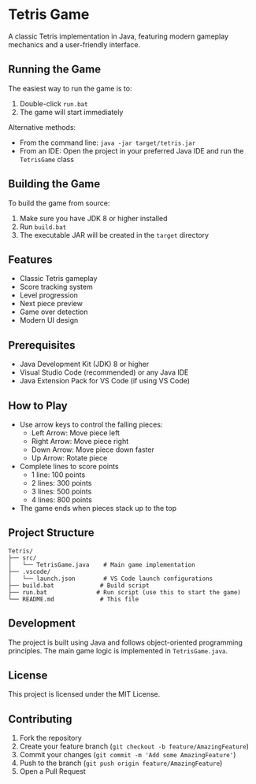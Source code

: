 # Tetris Game

A classic Tetris implementation in Java, featuring modern gameplay mechanics and a user-friendly interface.

## Running the Game

The easiest way to run the game is to:
1. Double-click `run.bat`
2. The game will start immediately

Alternative methods:
- From the command line: `java -jar target/tetris.jar`
- From an IDE: Open the project in your preferred Java IDE and run the `TetrisGame` class

## Building the Game

To build the game from source:
1. Make sure you have JDK 8 or higher installed
2. Run `build.bat`
3. The executable JAR will be created in the `target` directory

## Features

- Classic Tetris gameplay
- Score tracking system
- Level progression
- Next piece preview
- Game over detection
- Modern UI design

## Prerequisites

- Java Development Kit (JDK) 8 or higher
- Visual Studio Code (recommended) or any Java IDE
- Java Extension Pack for VS Code (if using VS Code)

## How to Play

- Use arrow keys to control the falling pieces:
  - Left Arrow: Move piece left
  - Right Arrow: Move piece right
  - Down Arrow: Move piece down faster
  - Up Arrow: Rotate piece
- Complete lines to score points
  - 1 line: 100 points
  - 2 lines: 300 points
  - 3 lines: 500 points
  - 4 lines: 800 points
- The game ends when pieces stack up to the top

## Project Structure

```
Tetris/
├── src/
│   └── TetrisGame.java    # Main game implementation
├── .vscode/
│   └── launch.json        # VS Code launch configurations
├── build.bat             # Build script
├── run.bat              # Run script (use this to start the game)
└── README.md             # This file
```

## Development

The project is built using Java and follows object-oriented programming principles. The main game logic is implemented in `TetrisGame.java`.

## License

This project is licensed under the MIT License.

## Contributing

1. Fork the repository
2. Create your feature branch (`git checkout -b feature/AmazingFeature`)
3. Commit your changes (`git commit -m 'Add some AmazingFeature'`)
4. Push to the branch (`git push origin feature/AmazingFeature`)
5. Open a Pull Request 